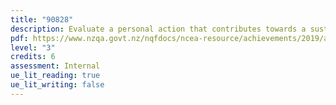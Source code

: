 ```yaml
---
title: "90828"
description: Evaluate a personal action that contributes towards a sustainable future
pdf: https://www.nzqa.govt.nz/nqfdocs/ncea-resource/achievements/2019/as90828.pdf
level: "3"
credits: 6
assessment: Internal
ue_lit_reading: true
ue_lit_writing: false
---
```

